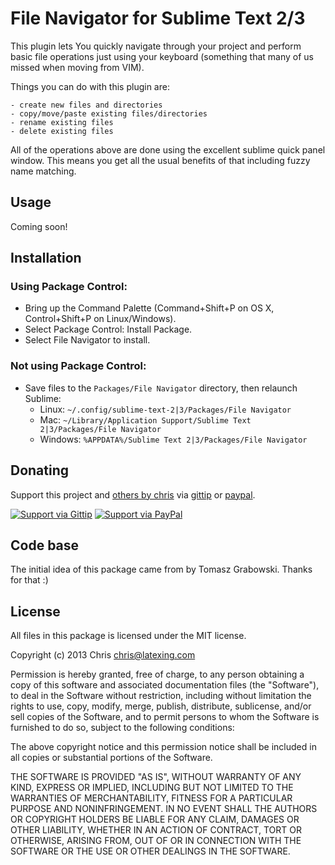 # File Navigator for Sublime Text 2/3

This plugin lets You quickly navigate through your project and perform basic file operations just using your keyboard (something that many of us missed when moving from VIM).

Things you can do with this plugin are:

	- create new files and directories
	- copy/move/paste existing files/directories
	- rename existing files
	- delete existing files

All of the operations above are done using the excellent sublime quick panel window. This means you get all the usual benefits of that including fuzzy name matching.

## Usage

Coming soon!

## Installation

### Using Package Control:

* Bring up the Command Palette (Command+Shift+P on OS X, Control+Shift+P on Linux/Windows).
* Select Package Control: Install Package.
* Select File Navigator to install.

### Not using Package Control:

* Save files to the `Packages/File Navigator` directory, then relaunch Sublime:
  * Linux: `~/.config/sublime-text-2|3/Packages/File Navigator`
  * Mac: `~/Library/Application Support/Sublime Text 2|3/Packages/File Navigator`
  * Windows: `%APPDATA%/Sublime Text 2|3/Packages/File Navigator`

## Donating

Support this project and [others by chris][gittip] via [gittip][] or [paypal][].

[![Support via Gittip](https://rawgithub.com/chris---/Donation-Badges/master/gittip.jpeg)][gittip]
[![Support via PayPal](https://rawgithub.com/chris---/Donation-Badges/master/paypal.jpeg)][paypal]

[gittip]: https://www.gittip.com/Chris---
[paypal]: https://www.paypal.com/cgi-bin/webscr?cmd=_s-xclick&hosted_button_id=ZWZCJPFSZNXEW

## Code base
The initial idea of this package came from by Tomasz Grabowski. Thanks for that :)

## License

All files in this package is licensed under the MIT license.

Copyright (c) 2013 Chris <chris@latexing.com>

Permission is hereby granted, free of charge, to any person obtaining a copy
of this software and associated documentation files (the "Software"), to deal
in the Software without restriction, including without limitation the rights
to use, copy, modify, merge, publish, distribute, sublicense, and/or sell
copies of the Software, and to permit persons to whom the Software is
furnished to do so, subject to the following conditions:

The above copyright notice and this permission notice shall be included in
all copies or substantial portions of the Software.

THE SOFTWARE IS PROVIDED "AS IS", WITHOUT WARRANTY OF ANY KIND, EXPRESS OR
IMPLIED, INCLUDING BUT NOT LIMITED TO THE WARRANTIES OF MERCHANTABILITY,
FITNESS FOR A PARTICULAR PURPOSE AND NONINFRINGEMENT. IN NO EVENT SHALL THE
AUTHORS OR COPYRIGHT HOLDERS BE LIABLE FOR ANY CLAIM, DAMAGES OR OTHER
LIABILITY, WHETHER IN AN ACTION OF CONTRACT, TORT OR OTHERWISE, ARISING FROM,
OUT OF OR IN CONNECTION WITH THE SOFTWARE OR THE USE OR OTHER DEALINGS IN
THE SOFTWARE.